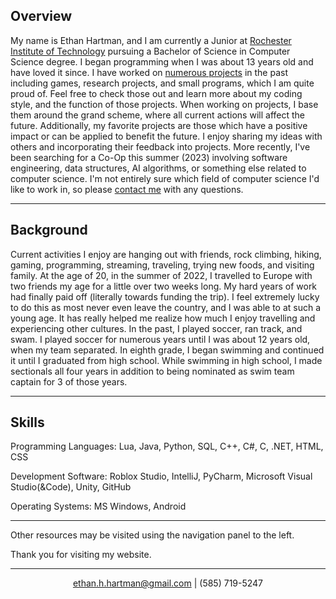 ## Overview
My name is Ethan Hartman, and I am currently a Junior at [Rochester Institute of Technology](https://www.rit.edu/) pursuing a Bachelor of Science in Computer Science degree. I began programming when I was about 13 years old and have loved it since. I have worked on [numerous projects](projects.md) in the past including games, research projects, and small programs, which I am quite proud of. Feel free to check those out and learn more about my coding style, and the function of those projects. When working on projects, I base them around the grand scheme, where all current actions will affect the future. Additionally, my favorite projects are those which have a positive impact or can be applied to benefit the future. I enjoy sharing my ideas with others and incorporating their feedback into projects. More recently, I've been searching for a Co-Op this summer (2023) involving software engineering, data structures, AI algorithms, or something else related to computer science. I'm not entirely sure which field of computer science I'd like to work in, so please [contact me](#contactme) with any questions. 

---

## Background

Current activities I enjoy are hanging out with friends, rock climbing, hiking, gaming, programming, streaming, traveling, trying new foods, and visiting family. At the age of 20, in the summer of 2022, I travelled to Europe with two friends my age for a little over two weeks long. My hard years of work had finally paid off (literally towards funding the trip). I feel extremely lucky to do this as most never even leave the country, and I was able to at such a young age. It has really helped me realize how much I enjoy travelling and experiencing other cultures. 
In the past, I played soccer, ran track, and swam. I played soccer for numerous years until I was about 12 years old, when my team separated. In eighth grade, I began swimming and continued it until I graduated from high school. While swimming in high school, I made sectionals all four years in addition to being nominated as swim team captain for 3 of those years. 

---

## Skills

Programming Languages: Lua, Java, Python, SQL, C++, C#, C, .NET, HTML, CSS

Development Software: Roblox Studio, IntelliJ, PyCharm, Microsoft Visual Studio(&Code), Unity, GitHub

Operating Systems: MS Windows, Android

---

Other resources may be visited using the navigation panel to the left. 

Thank you for visiting my website.

---

<center id = "contactme">
  <a class="copytooltip" href="mailto:ethan.h.hartman@gmail.com">
    ethan.h.hartman@gmail.com
	<span class="tooltiptext">Click to email</span>
  </a> | 
  <a class="copytooltip" id="phone number" onclick="copyElementText('(585) 719-5247', 'phone number')">
	(585) 719-5247
	<span class="tooltiptext">Click to copy</span>
  </a>
</center>

<style>
.copytooltip {
  position: relative;
  display: inline-block;
}

.copytooltip .tooltiptext {
  visibility: hidden;
  width: 120px;
  background-color: black;
  color: #fff;
  text-align: center;
  border-radius: 6px;
  padding: 5px 0;
  
  position: absolute;
  z-index: 1;
  bottom: 100%;
  left: 50%;
  margin-left: -60px;
}

.copytooltip:hover .tooltiptext {
  visibility: visible;
}
</style>

<script>
function copyElementText(content, id) {
  navigator.clipboard.writeText(content);
  alert("Succesfully copied " + id + ".");
}
</script>